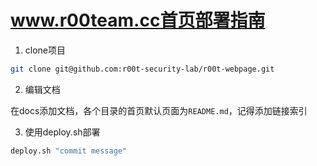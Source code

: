 # www.r00team.cc首页部署指南

1. clone项目

```sh
git clone git@github.com:r00t-security-lab/r00t-webpage.git
```

2. 编辑文档

在docs添加文档，各个目录的首页默认页面为`README.md`，记得添加链接索引

3. 使用deploy.sh部署

```sh
deploy.sh "commit message"
```
